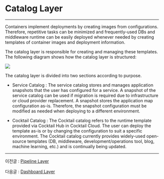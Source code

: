 # Catalog Layer

---

Containers implement deployments by creating images from configurations. Therefore, repetitive tasks can be minimized and frequently-used DBs and middleware runtime can be easily deployed whenever needed by creating templates of container images and deployment information.

The catalog layer is responsible for creating and managing these templates. The following diagram shows how the catalog layer is structured:

![](/assets/cocktailcloud-architecture-6.png)

The catalog layer is divided into two sections according to purpose.

* Service Catalog : The service catalog stores and manages application snapshots that the user has configured for a service. A snapshot of the service catalog can be used if migration is required due to infrastructure or cloud provider replacement. A snapshot stores the application map configuration as-is. Therefore, the snapshot configuration must be modified as needed when deploying to a different environment.

* Cocktail Catalog : The Cocktail catalog refers to the runtime template provided via Cocktail Hub in Cocktail Cloud. The user can deploy the template as-is or by changing the configuration to suit a specific environment. The Cocktail catalog currently provides widely-used open-source templates (DB, middleware, development/operations tool, blog, machine learning, etc.) and is continually being updated.

---

이전글 : [Pipeline Layer](/d30c-c774-d504-b77c-c778-b808-c774-c5b4.md)

다음글 : [Dashboard Layer](/b300-c2dc-bcf4-b4dc-b808-c774-c5b4.md)

